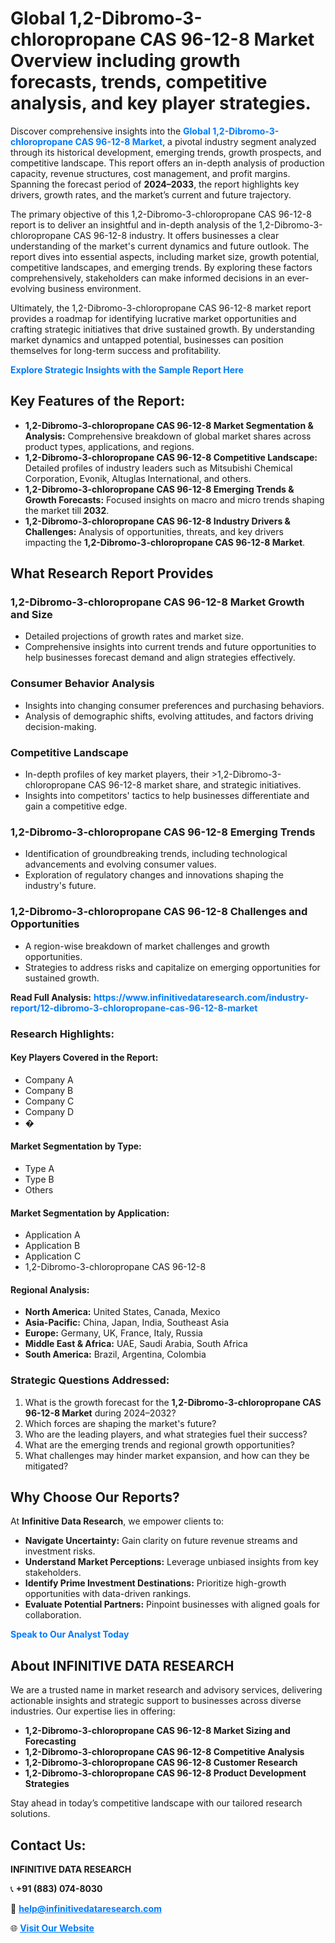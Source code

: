 <h1>Global 1,2-Dibromo-3-chloropropane CAS 96-12-8 Market Overview including growth forecasts, trends, competitive analysis, and key player strategies.</h1>
<p>
Discover comprehensive insights into the 
<a href="https://www.infinitivedataresearch.com/industry-report/12-dibromo-3-chloropropane-cas-96-12-8-market" rel="dofollow" style="color: #007BFF; text-decoration: none;"><strong>Global 1,2-Dibromo-3-chloropropane CAS 96-12-8 Market</strong></a>, a pivotal industry segment analyzed through its historical development, emerging trends, growth prospects, and competitive landscape. This report offers an in-depth analysis of production capacity, revenue structures, cost management, and profit margins. Spanning the forecast period of <strong>2024–2033</strong>, the report highlights key drivers, growth rates, and the market’s current and future trajectory.
</p>
<p>
The primary objective of this 1,2-Dibromo-3-chloropropane CAS 96-12-8 report is to deliver an insightful and in-depth analysis of the 1,2-Dibromo-3-chloropropane CAS 96-12-8 industry. It offers businesses a clear understanding of the market's current dynamics and future outlook. The report dives into essential aspects, including market size, growth potential, competitive landscapes, and emerging trends. By exploring these factors comprehensively, stakeholders can make informed decisions in an ever-evolving business environment.
</p>
<p>
Ultimately, the 1,2-Dibromo-3-chloropropane CAS 96-12-8 market report provides a roadmap for identifying lucrative market opportunities and crafting strategic initiatives that drive sustained growth. By understanding market dynamics and untapped potential, businesses can position themselves for long-term success and profitability.
</p>
<p>
<a href="https://www.infinitivedataresearch.com/request-sample/reportId=101867" style="color: #007BFF; text-decoration: none;"><strong>Explore Strategic Insights with the Sample Report Here</strong></a>
</p>

<h2>Key Features of the Report:</h2>
<ul>
<li><strong>1,2-Dibromo-3-chloropropane CAS 96-12-8 Market Segmentation & Analysis:</strong> Comprehensive breakdown of global market shares across product types, applications, and regions.</li>
<li><strong>1,2-Dibromo-3-chloropropane CAS 96-12-8 Competitive Landscape:</strong> Detailed profiles of industry leaders such as Mitsubishi Chemical Corporation, Evonik, Altuglas International, and others.</li>
<li><strong>1,2-Dibromo-3-chloropropane CAS 96-12-8 Emerging Trends & Growth Forecasts:</strong> Focused insights on macro and micro trends shaping the market till <strong>2032</strong>.</li>
<li><strong>1,2-Dibromo-3-chloropropane CAS 96-12-8 Industry Drivers & Challenges:</strong> Analysis of opportunities, threats, and key drivers impacting the <strong>1,2-Dibromo-3-chloropropane CAS 96-12-8 Market</strong>.</li>
</ul>

<h2>What Research Report Provides</h2>
<h3>1,2-Dibromo-3-chloropropane CAS 96-12-8 Market Growth and Size</h3>
<ul>
<li>Detailed projections of growth rates and market size.</li>
<li>Comprehensive insights into current trends and future opportunities to help businesses forecast demand and align strategies effectively.</li>
</ul>

<h3>Consumer Behavior Analysis</h3>
<ul>
<li>Insights into changing consumer preferences and purchasing behaviors.</li>
<li>Analysis of demographic shifts, evolving attitudes, and factors driving decision-making.</li>
</ul>

<h3>Competitive Landscape</h3>
<ul>
<li>In-depth profiles of key market players, their >1,2-Dibromo-3-chloropropane CAS 96-12-8 market share, and strategic initiatives.</li>
<li>Insights into competitors' tactics to help businesses differentiate and gain a competitive edge.</li>
</ul>

<h3>1,2-Dibromo-3-chloropropane CAS 96-12-8 Emerging Trends</h3>
<ul>
<li>Identification of groundbreaking trends, including technological advancements and evolving consumer values.</li>
<li>Exploration of regulatory changes and innovations shaping the industry's future.</li>
</ul>

<h3>1,2-Dibromo-3-chloropropane CAS 96-12-8 Challenges and Opportunities</h3>
<ul>
<li>A region-wise breakdown of market challenges and growth opportunities.</li>
<li>Strategies to address risks and capitalize on emerging opportunities for sustained growth.</li>
</ul>
<p><strong>Read Full Analysis:</strong> <a href="https://www.infinitivedataresearch.com/industry-report/12-dibromo-3-chloropropane-cas-96-12-8-market" rel="dofollow" style="color: #007BFF; text-decoration: none;"><strong>https://www.infinitivedataresearch.com/industry-report/12-dibromo-3-chloropropane-cas-96-12-8-market</strong></a></p>
<h3>Research Highlights:</h3>
<h4>Key Players Covered in the Report:</h4>
<ul><li>Company A</li><li>Company B</li><li>Company C</li><li>Company D</li><li>�</li></ul>
<h4>Market Segmentation by Type:</h4>
<ul><li>Type A</li><li>Type B</li><li>Others</li></ul>
<h4>Market Segmentation by Application:</h4>
<ul><li>Application A</li><li>Application B</li><li>Application C</li><li>1,2-Dibromo-3-chloropropane CAS 96-12-8</li></ul>

<h4>Regional Analysis:</h4>
<ul>
<li><strong>North America:</strong> United States, Canada, Mexico</li>
<li><strong>Asia-Pacific:</strong> China, Japan, India, Southeast Asia</li>
<li><strong>Europe:</strong> Germany, UK, France, Italy, Russia</li>
<li><strong>Middle East & Africa:</strong> UAE, Saudi Arabia, South Africa</li>
<li><strong>South America:</strong> Brazil, Argentina, Colombia</li>
</ul>

<h3>Strategic Questions Addressed:</h3>
<ol>
<li>What is the growth forecast for the <strong>1,2-Dibromo-3-chloropropane CAS 96-12-8 Market</strong> during 2024–2032?</li>
<li>Which forces are shaping the market's future?</li>
<li>Who are the leading players, and what strategies fuel their success?</li>
<li>What are the emerging trends and regional growth opportunities?</li>
<li>What challenges may hinder market expansion, and how can they be mitigated?</li>
</ol>

<h2>Why Choose Our Reports?</h2>
<p>At <strong>Infinitive Data Research</strong>, we empower clients to:</p>
<ul>
<li><strong>Navigate Uncertainty:</strong> Gain clarity on future revenue streams and investment risks.</li>
<li><strong>Understand Market Perceptions:</strong> Leverage unbiased insights from key stakeholders.</li>
<li><strong>Identify Prime Investment Destinations:</strong> Prioritize high-growth opportunities with data-driven rankings.</li>
<li><strong>Evaluate Potential Partners:</strong> Pinpoint businesses with aligned goals for collaboration.</li>
</ul>
<p><a href="https://www.infinitivedataresearch.com/industry-report/12-dibromo-3-chloropropane-cas-96-12-8-market" rel="dofollow" style="color: #007BFF; text-decoration: none;"><strong>Speak to Our Analyst Today</strong></a></p>

<h2>About INFINITIVE DATA RESEARCH</h2>
<p>We are a trusted name in market research and advisory services, delivering actionable insights and strategic support to businesses across diverse industries. Our expertise lies in offering:</p>
<ul>
<li><strong>1,2-Dibromo-3-chloropropane CAS 96-12-8 Market Sizing and Forecasting</strong></li>
<li><strong>1,2-Dibromo-3-chloropropane CAS 96-12-8 Competitive Analysis</strong></li>
<li><strong>1,2-Dibromo-3-chloropropane CAS 96-12-8 Customer Research</strong></li>
<li><strong>1,2-Dibromo-3-chloropropane CAS 96-12-8 Product Development Strategies</strong></li>
</ul>
<p>Stay ahead in today’s competitive landscape with our tailored research solutions.</p>

<h2>Contact Us:</h2>
<p><strong>INFINITIVE DATA RESEARCH</strong></p>
<p>📞 <strong>+91 (883) 074-8030</strong></p>
<p>📧 <strong><a href="mailto:help@infinitivedataresearch.com" style="color: #007BFF;">help@infinitivedataresearch.com</a></strong></p>
<p>🌐 <strong><a href="https://www.infinitivedataresearch.com" rel="dofollow" style="color: #007BFF;">Visit Our Website</a></strong></p>